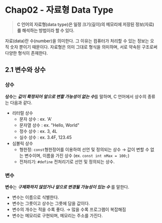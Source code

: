 # Chap02 - 자료형 Data Type



>  **C 언어의 자료형(data type)은 일정 크기(길이)의 메모리에 저장된 정보(자료)를 해석하는 방법이라 할 수 있다.**

자료(data)란 수(number)을 의미한다. 그 이유는 컴퓨터가 처리할 수 있는 정보는 오직 숫자 뿐이기 때문이다.  자료형은 의미 그대로 형식을 의미하며, 서로 약속된 구조로써 다양한 형식이 존재한다. 



## 2.1 변수와 상수

### 상수

**상수**는 ***값이 확정되어 앞으로 변할 가능성이 없는 수***를 말하며, C 언어에서 상수의 종류는 다음과 같다.

- 리터럴 상수
  - 문자 상수 : ex. 'A'
  - 문자열 상수 : ex. "Hello, World"
  - 정수 상수 : ex. 3, 4L
  - 실수 상수 : ex. 3.4F, 123.45
- 심볼릭 상수
  - 형한정: `const`형한정어를 이용하여 선언 및 정의되는 상수 → 값이 변할 수 없는 변수이며, 이름을 가진 상수 (ex. `const int nMax = 100;`)
  - 전처리기: `#define` 전처리기로 선언 및 정의되는 상수. 



### 변수

**변수**는 ***구체화하지 않았거나 앞으로 변경될 가능성이 있는 수*** 를 말한다.

- 변수는 이름으로 식별한다.
- 변수는 그릇이고 상수는 그릇에 담을 값이다.
- 변수의 개수는 적을 수록 좋다. → 많을 수록 프로그램이 복잡해짐
- 변수는 메모리로 구현되며, 메모리는 주소를 가진다. 

